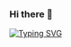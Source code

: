 ### Hi there 👋
[![Typing SVG](https://readme-typing-svg.herokuapp.com?font=Fira+Code&size=25&duration=2000&pause=1000&color=0E00F7&background=FFFFFF00&repeat=false&random=false&width=435&lines=Computer+science+student)](https://git.io/typing-svg)
<!--
**CaXaPCMeDoM/CaXaPCMeDoM** is a ✨ _special_ ✨ repository because its `README.md` (this file) appears on your GitHub profile.

Here are some ideas to get you started:

- 🔭 I’m currently working on ...
- 🌱 I’m currently learning ...
- 👯 I’m looking to collaborate on ...
- 🤔 I’m looking for help with ...
- 💬 Ask me about ...
- 📫 How to reach me: ...
- 😄 Pronouns: ...
- ⚡ Fun fact: ...
-->
